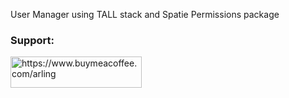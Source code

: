 User Manager using TALL stack and Spatie Permissions package
<h3 align="left">Support:</h3>
<p><a href="https://www.buymeacoffee.com/arling"> <img align="left" src="https://cdn.buymeacoffee.com/buttons/v2/default-yellow.png" height="50" width="210" alt="https://www.buymeacoffee.com/arling" /></a></p><br><br>

###
